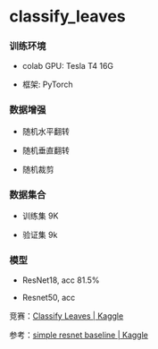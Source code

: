 # classify_leaves

### 训练环境

- colab GPU: Tesla T4 16G

- 框架: PyTorch

### 数据增强

- 随机水平翻转

- 随机垂直翻转

- 随机裁剪

### 数据集合

- 训练集 9K

- 验证集 9k

### 模型

- ResNet18, acc 81.5%

- Resnet50, acc

竞赛：[Classify Leaves | Kaggle](https://www.kaggle.com/c/classify-leaves)

参考：[simple resnet baseline | Kaggle](https://www.kaggle.com/code/nekokiku/simple-resnet-baseline)

